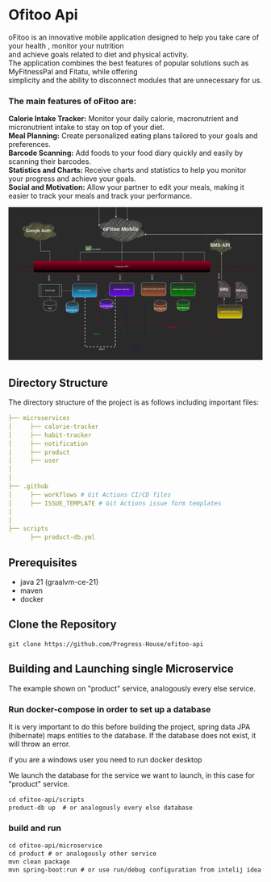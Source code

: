 # Ofitoo Api
oFitoo is an innovative mobile application designed to help you take care of your health , monitor your nutrition   
and achieve goals related to diet and physical activity.   
The application combines the best features of popular solutions such as MyFitnessPal and Fitatu, while offering   
simplicity and the ability to disconnect modules that are unnecessary for us.  


### The main features of oFitoo are:  

**Calorie Intake Tracker:** Monitor your daily calorie, macronutrient and micronutrient intake to stay on top of your diet.  
**Meal Planning:** Create personalized eating plans tailored to your goals and preferences.  
**Barcode Scanning:** Add foods to your food diary quickly and easily by scanning their barcodes.  
**Statistics and Charts:** Receive charts and statistics to help you monitor your progress and achieve your goals.  
**Social and Motivation:** Allow your partner to edit your meals, making it easier to track your meals and track your performance.  

![microservice-architecture.png](microservice-architecture.png)

## Directory Structure
The directory structure of the project is as follows including important files:

```yaml
├── microservices
│     ├── calorie-tracker
│     ├── habit-tracker 
│     ├── notification
│     ├── product
│     ├── user
│
│
├── .github
│     ├── workflows # Git Actions CI/CD files
│     ├── ISSUE_TEMPLATE # Git Actions issue form templates
│
│
├── scripts
      ├── product-db.yml
```

## Prerequisites
- java 21 (graalvm-ce-21)
- maven
- docker

## Clone the Repository
```shell
git clone https://github.com/Progress-House/ofitoo-api
```

## Building and Launching single Microservice
The example shown on "product" service, analogously every else service.

### Run docker-compose in order to set up a database
It is very important to do this before building the project, spring data JPA (hibernate) maps entities to the database. 
If the database does not exist, it will throw an error.

if you are a windows user you need to run docker desktop


We launch the database for the service we want to launch, in this case for "product" service.
```shell
cd ofitoo-api/scripts
product-db up  # or analogously every else database
```

### build and run
```shell
cd ofitoo-api/microservice
cd product # or analogously other service
mvn clean package
mvn spring-boot:run # or use run/debug configuration from intelij idea
```
